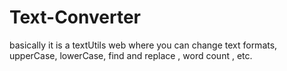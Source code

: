 # Text-Converter
basically it is a textUtils web where you can change text formats, upperCase, lowerCase, find and replace , word count , etc.
